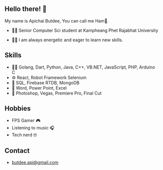 ## Hello there! 👋
My name is Apichai Butdee, You can call me Ham🍔.

- 👨‍🎓 Senior Computer Sci student at Kampheang Phet Rajabhat University

- 🙋‍♂️ I am always energetic and eager to learn new skills.

## Skills
- 👨‍💻 Golang, Dart, Python, Java, C++, VB.<span>NET, JavaScript, PHP, Arduino C
- ⚙️ React, Robot Framework Selenium
- 💽 SQL, Firebase RTDB, MongoDB
- 📑 Word, Power Point, Excel
- 🎨 Photoshop, Vegas, Premiere Pro, Final Cut

## Hobbies
- FPS Gamer 🎮
- Listening to music 🎧
- Tech nerd 🤓

## Contact
- butdee.api@gmail.com
